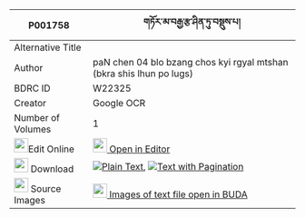 |P001758|གཏོར་མ་བརྒྱ་རྩ་ཤིན་ཏུ་བསྡུས་པ། 
| --- | --- 
|Alternative Title |
|Author| paN chen 04 blo bzang chos kyi rgyal mtshan (bkra shis lhun po lugs)
|BDRC ID | W22325
|Creator | Google OCR
|Number of Volumes| 1
|<img width="25" src="https://img.icons8.com/color/25/000000/edit-property.png">Edit Online| [<img width="25" src="https://avatars.githubusercontent.com/u/45091458?s=200&v=4"> Open in Editor](http://editor.openpecha.org/P001758)
|<img width="25" src="https://img.icons8.com/fluent/48/000000/download-2.png"/>  Download | [![](https://img.icons8.com/color/20/000000/txt.png)Plain Text](https://github.com/Openpecha/P001758/releases/download/v1/torma_gyatsa_shintu_dupa_plain_P001758.zip), [![](https://img.icons8.com/color/20/000000/txt.png)Text with Pagination](https://github.com/Openpecha/P001758/releases/download/v1/torma_gyatsa_shintu_dupa_pages_P001758.zip)
|<img width="25" src="https://img.icons8.com/plasticine/100/000000/pictures-folder.png"/>  Source Images | [<img width="25" src="https://library.bdrc.io/icons/BUDA-small.svg"> Images of text file open in BUDA](https://library.bdrc.io/show/bdr:W22325)